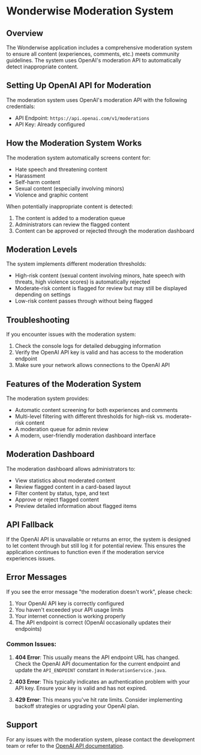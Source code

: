 # Wonderwise Moderation System

## Overview
The Wonderwise application includes a comprehensive moderation system to ensure all content (experiences, comments, etc.) meets community guidelines. The system uses OpenAI's moderation API to automatically detect inappropriate content.

## Setting Up OpenAI API for Moderation

The moderation system uses OpenAI's moderation API with the following credentials:

- API Endpoint: `https://api.openai.com/v1/moderations`
- API Key: Already configured

## How the Moderation System Works

The moderation system automatically screens content for:
- Hate speech and threatening content
- Harassment
- Self-harm content
- Sexual content (especially involving minors)
- Violence and graphic content

When potentially inappropriate content is detected:
1. The content is added to a moderation queue
2. Administrators can review the flagged content
3. Content can be approved or rejected through the moderation dashboard

## Moderation Levels

The system implements different moderation thresholds:
- High-risk content (sexual content involving minors, hate speech with threats, high violence scores) is automatically rejected
- Moderate-risk content is flagged for review but may still be displayed depending on settings
- Low-risk content passes through without being flagged

## Troubleshooting

If you encounter issues with the moderation system:

1. Check the console logs for detailed debugging information
2. Verify the OpenAI API key is valid and has access to the moderation endpoint
3. Make sure your network allows connections to the OpenAI API

## Features of the Moderation System

The moderation system provides:

- Automatic content screening for both experiences and comments
- Multi-level filtering with different thresholds for high-risk vs. moderate-risk content
- A moderation queue for admin review
- A modern, user-friendly moderation dashboard interface

## Moderation Dashboard

The moderation dashboard allows administrators to:

- View statistics about moderated content
- Review flagged content in a card-based layout
- Filter content by status, type, and text
- Approve or reject flagged content
- Preview detailed information about flagged items

## API Fallback

If the OpenAI API is unavailable or returns an error, the system is designed to let content through but still log it for potential review. This ensures the application continues to function even if the moderation service experiences issues.

## Error Messages

If you see the error message "the moderation doesn't work", please check:

1. Your OpenAI API key is correctly configured
2. You haven't exceeded your API usage limits
3. Your internet connection is working properly
4. The API endpoint is correct (OpenAI occasionally updates their endpoints)

### Common Issues:

1. **404 Error**: This usually means the API endpoint URL has changed. Check the OpenAI API documentation for the current endpoint and update the `API_ENDPOINT` constant in `ModerationService.java`.

2. **403 Error**: This typically indicates an authentication problem with your API key. Ensure your key is valid and has not expired.

3. **429 Error**: This means you've hit rate limits. Consider implementing backoff strategies or upgrading your OpenAI plan.

## Support

For any issues with the moderation system, please contact the development team or refer to the [OpenAI API documentation](https://platform.openai.com/docs/api-reference/moderations). 